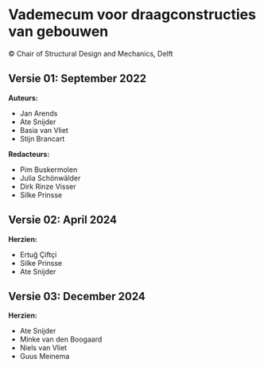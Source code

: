 # Vademecum voor draagconstructies van gebouwen

© Chair of Structural Design and Mechanics, Delft


## Versie 01: September 2022

**Auteurs:**
- Jan Arends
- Ate Snijder
- Basia van Vliet
- Stijn Brancart

**Redacteurs:**
- Pim Buskermolen
- Julia Schönwälder
- Dirk Rinze Visser
- Silke Prinsse


## Versie 02: April 2024

**Herzien:**
- Ertuğ Çiftçi
- Silke Prinsse
- Ate Snijder


## Versie 03: December 2024

**Herzien:**
- Ate Snijder
- Minke van den Boogaard
- Niels van Vliet
- Guus Meinema